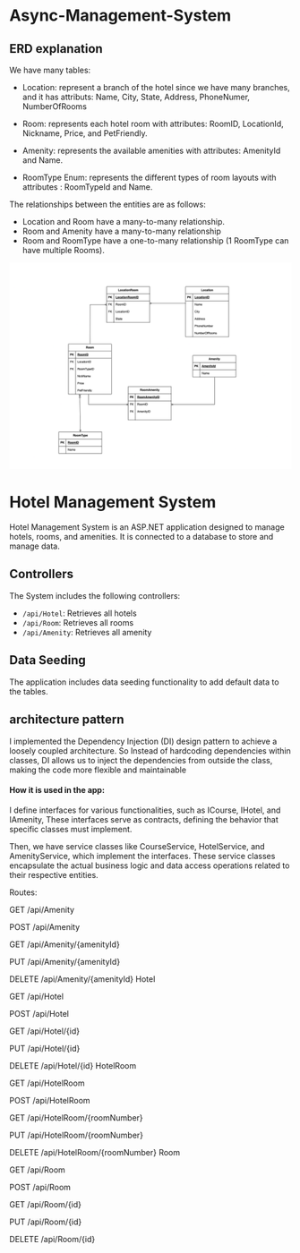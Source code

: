 # Async-Management-System


## ERD explanation

We have many tables:
- Location: represent a branch of the hotel since we have many branches, and it has attributs: Name, City, State, Address, PhoneNumer, NumberOfRooms

- Room: represents each hotel room with attributes: RoomID, LocationId, Nickname, Price, and PetFriendly.

- Amenity: represents the available amenities with attributes: AmenityId and Name.

- RoomType Enum: represents the different types of room layouts with attributes : RoomTypeId and Name.


The relationships between the entities are as follows:

- Location and Room have a many-to-many relationship.
- Room and Amenity have a many-to-many relationship 
- Room and RoomType have a one-to-many relationship (1 RoomType can have multiple Rooms).







![ERD](lab11.png)


# Hotel Management System

Hotel Management System is an ASP.NET application designed to manage hotels, rooms, and amenities.
It is connected to a database to store and manage data.





## Controllers

The System includes the following controllers:

- `/api/Hotel`: Retrieves all hotels
- `/api/Room`: Retrieves all rooms
- `/api/Amenity`: Retrieves all amenity




## Data Seeding

The application includes data seeding functionality to add default data to the tables.





## architecture pattern
I implemented the Dependency Injection (DI) design pattern to achieve a loosely coupled architecture. 
So Instead of hardcoding dependencies within classes, DI allows us to inject the dependencies from outside the class, making the code more flexible and maintainable




#### How it is used in the app:
I define interfaces for various functionalities, such as ICourse, IHotel, and IAmenity, These interfaces serve as contracts, defining the behavior that specific classes must implement.

Then, we have service classes like CourseService, HotelService, and AmenityService, which implement the interfaces. These service classes encapsulate the actual business logic and data access operations related to their respective entities.





Routes: 

GET
/api/Amenity

POST
/api/Amenity

GET
/api/Amenity/{amenityId}

PUT
/api/Amenity/{amenityId}

DELETE
/api/Amenity/{amenityId}
Hotel


GET
/api/Hotel

POST
/api/Hotel

GET
/api/Hotel/{id}

PUT
/api/Hotel/{id}

DELETE
/api/Hotel/{id}
HotelRoom


GET
/api/HotelRoom

POST
/api/HotelRoom

GET
/api/HotelRoom/{roomNumber}

PUT
/api/HotelRoom/{roomNumber}

DELETE
/api/HotelRoom/{roomNumber}
Room


GET
/api/Room

POST
/api/Room

GET
/api/Room/{id}

PUT
/api/Room/{id}

DELETE
/api/Room/{id}